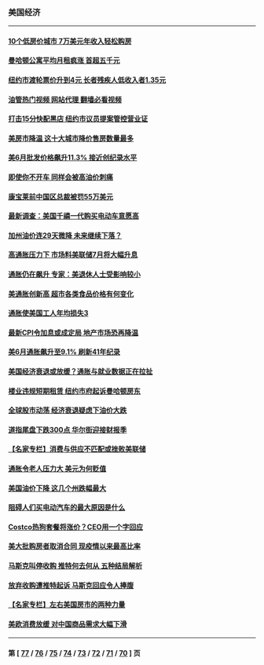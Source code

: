 ### 美国经济
---
#### [10个低房价城市 7万美元年收入轻松购房](../../pages/ncid1078158/n13781296.md?07160045) 
#### [曼哈顿公寓平均月租疯涨 首超五千元](../../pages/ncid1078158/n13781263.md?07160045) 
#### [纽约市渡轮票价升到4元 长者残疾人低收入者1.35元](../../pages/ncid1078158/n13781261.md?07160045) 
#### [油管热门视频 网站代理 翻墙必看视频](http://209.222.30.114:81/youtube.html?07160045)
#### [打击15分快配黑店 纽约市议员提案管控营业证](../../pages/ncid1078158/n13781312.md?07160045) 
#### [美房市降温 这十大城市降价售房数量最多](../../pages/ncid1078158/n13781071.md?07160045) 
#### [美6月批发价格飙升11.3% 接近创纪录水平](../../pages/ncid1078158/n13780935.md?07160045) 
#### [即使你不开车 同样会被高油价刺痛](../../pages/ncid1078158/n13780154.md?07160045) 
#### [康宝莱前中国区总裁被罚55万美元](../../pages/ncid1078158/n13780527.md?07160045) 
#### [最新调查：美国千禧一代购买电动车意愿高](../../pages/ncid1078158/n13780476.md?07160045) 
#### [加州油价连29天微降 未来继续下落？](../../pages/ncid1078158/n13780462.md?07160045) 
#### [高通胀压力下 市场料美联储7月将大幅升息](../../pages/ncid1078158/n13780353.md?07160045) 
#### [通胀仍在飙升 专家：美退休人士受影响较小](../../pages/ncid1078158/n13780350.md?07160045) 
#### [美通胀创新高 超市各类食品价格有何变化](../../pages/ncid1078158/n13780310.md?07160045) 
#### [通胀使美国工人年均损失3](../../pages/ncid1078158/n13780294.md?07160045) 
#### [最新CPI令加息或成定局 地产市场恐再降温](../../pages/ncid1078158/n13780289.md?07160045) 
#### [美6月通胀飙升至9.1% 刷新41年纪录](../../pages/ncid1078158/n13780070.md?07160045) 
#### [美国经济衰退或放缓？通胀与就业数据正在拉扯](../../pages/ncid1078158/n13779872.md?07160045) 
#### [楼业违规短期租赁 纽约市府起诉曼哈顿房东](../../pages/ncid1078158/n13779731.md?07160045) 
#### [全球股市动荡 经济衰退疑虑下油价大跌](../../pages/ncid1078158/n13779534.md?07160045) 
#### [道指尾盘下跌300点 华尔街迎接财报季](../../pages/ncid1078158/n13779457.md?07160045) 
#### [【名家专栏】消费与供应不匹配或挫败美联储](../../pages/ncid1078158/n13779220.md?07160045) 
#### [通胀令老人压力大 美元为何贬值](../../pages/ncid1078158/n13778909.md?07160045) 
#### [美国油价下降 这几个州跌幅最大](../../pages/ncid1078158/n13778818.md?07160045) 
#### [阻碍人们买电动汽车的最大原因是什么](../../pages/ncid1078158/n13778831.md?07160045) 
#### [Costco热狗套餐将涨价？CEO用一个字回应](../../pages/ncid1078158/n13778654.md?07160045) 
#### [美大批购房者取消合同 现疫情以来最高比率](../../pages/ncid1078158/n13778726.md?07160045) 
#### [马斯克叫停收购 推特何去何从 五种结局解析](../../pages/ncid1078158/n13778449.md?07160045) 
#### [放弃收购遭推特起诉 马斯克回应令人捧腹](../../pages/ncid1078158/n13778622.md?07160045) 
#### [【名家专栏】左右美国房市的两种力量](../../pages/ncid1078158/n13778494.md?07160045) 
#### [美欧消费放缓 对中国商品需求大幅下滑](../../pages/ncid1078158/n13778291.md?07160045) 

---
#### 第 [ [77](./77.md?07160045) / [76](./76.md?07160045) / [75](./75.md?07160045) / [74](./74.md?07160045) / [73](./73.md?07160045) / [72](./72.md?07160045) / [71](./71.md?07160045) / [70](./70.md?07160045) ] 页
